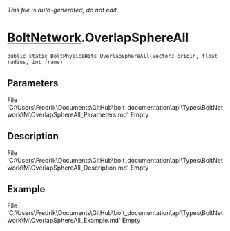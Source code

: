 *This file is auto-generated, do not edit.*

# [BoltNetwork](Types/BoltNetwork.md).OverlapSphereAll
`public static BoltPhysicsHits OverlapSphereAll(Vector3 origin, float radius, int frame)`
## Parameters
File 'C:\Users\Fredrik\Documents\GitHub\bolt_documentation\api\Types\BoltNetwork\M\OverlapSphereAll_Parameters.md' Empty
## Description
File 'C:\Users\Fredrik\Documents\GitHub\bolt_documentation\api\Types\BoltNetwork\M\OverlapSphereAll_Description.md' Empty
## Example
File 'C:\Users\Fredrik\Documents\GitHub\bolt_documentation\api\Types\BoltNetwork\M\OverlapSphereAll_Example.md' Empty
